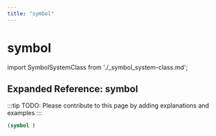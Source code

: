 ```yaml
---
title: "symbol"
---
```


# symbol

import SymbolSystemClass from './_symbol_system-class.md';

<SymbolSystemClass />

## Expanded Reference: symbol

:::tip
TODO: Please contribute to this page by adding explanations and examples
:::

```lisp
(symbol )
```
